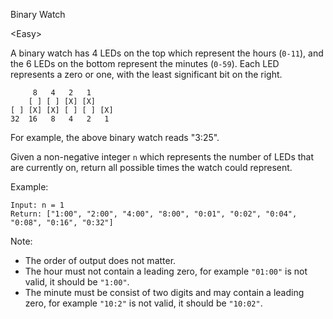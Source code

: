 Binary Watch

\<Easy>

A binary watch has 4 LEDs on the top which represent the hours (`0-11`), and the
6 LEDs on the bottom represent the minutes (`0-59`). Each LED represents a zero
or one, with the least significant bit on the right.
```
     8   4   2   1
    [ ] [ ] [X] [X]
[ ] [X] [X] [ ] [ ] [X]
32  16   8   4   2   1
```
For example, the above binary watch reads "3:25".

Given a non-negative integer `n` which represents the number of LEDs that are
currently on, return all possible times the watch could represent.

Example:

```
Input: n = 1
Return: ["1:00", "2:00", "4:00", "8:00", "0:01", "0:02", "0:04", "0:08", "0:16", "0:32"]
```

Note:
- The order of output does not matter.
- The hour must not contain a leading zero, for example `"01:00"` is not valid,
  it should be `"1:00"`.
- The minute must be consist of two digits and may contain a leading zero, for
  example `"10:2"` is not valid, it should be `"10:02"`.
